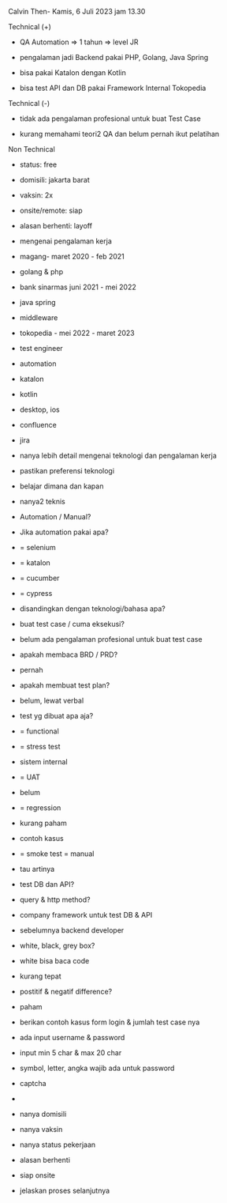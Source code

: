 Calvin Then- Kamis, 6 Juli 2023 jam 13.30  

  

Technical (+)  

- QA Automation => 1 tahun => level JR  
    
- pengalaman jadi Backend pakai PHP, Golang, Java Spring  
    
- bisa pakai Katalon dengan Kotlin  
    
- bisa test API dan DB pakai Framework Internal Tokopedia  
    

Technical (-)  

- tidak ada pengalaman profesional untuk buat Test Case  
    
- kurang memahami teori2 QA dan belum pernah ikut pelatihan  
    

Non Technical  

- status: free  
    
- domisili: jakarta barat  
    
- vaksin: 2x  
    
- onsite/remote: siap  
    
- alasan berhenti: layoff   
    

  

  

- mengenai pengalaman kerja  
    

- magang- maret 2020 - feb 2021  
    

- golang & php  
    

- bank sinarmas juni 2021 - mei 2022  
    

- java spring  
    
- middleware  
    

- tokopedia - mei 2022 - maret 2023  
    

- test engineer  
    
- automation  
    
- katalon  
    
- kotlin  
    
- desktop, ios  
    
- confluence  
    
- jira  
    

- nanya lebih detail mengenai teknologi dan pengalaman kerja  
    
- pastikan preferensi teknologi  
    
- belajar dimana dan kapan  
    
- nanya2 teknis  
    

- Automation / Manual?  
    
- Jika automation pakai apa?  
    

- = selenium  
    
- = katalon  
    
- = cucumber  
    
- = cypress  
    
- disandingkan dengan teknologi/bahasa apa?  
    

- buat test case / cuma eksekusi?  
    

- belum ada pengalaman profesional untuk buat test case  
    
- apakah membaca BRD / PRD?  
    

- pernah  
    

- apakah membuat test plan?  
    

- belum, lewat verbal  
    

- test yg dibuat apa aja?  
    

- = functional  
    
- = stress test  
    

- sistem internal  
    

- = UAT  
    

- belum  
    

- = regression  
    

- kurang paham  
    
- contoh kasus  
    

- = smoke test = manual  
    

- tau artinya  
    

- test DB dan API?  
    

- query & http method?  
    
- company framework untuk test DB & API  
    
- sebelumnya backend developer  
    

- white, black, grey box?  
    

- white bisa baca code  
    
- kurang tepat  
    

- postitif & negatif difference?  
    

- paham  
    

- berikan contoh kasus form login & jumlah test case nya  
    

- ada input username & password  
    
- input min 5 char & max 20 char  
    
- symbol, letter, angka wajib ada untuk password  
    
- captcha  
    
-   
    

- nanya domisili  
    
- nanya vaksin  
    
- nanya status pekerjaan  
    
- alasan berhenti  
    
- siap onsite  
    
- jelaskan proses selanjutnya